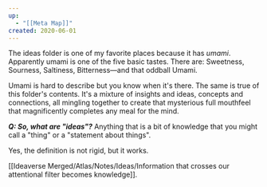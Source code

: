 ```yaml
---
up:
  - "[[Meta Map]]"
created: 2020-06-01
---
```

The ideas folder is one of my favorite places because it has *umami*. Apparently umami is one of the five basic tastes. There are: Sweetness, Sourness, Saltiness, Bitterness—and that oddball Umami.

Umami is hard to describe but you know when it's there. The same is true of this folder's contents. It's a mixture of insights and ideas, concepts and connections, all mingling together to create that mysterious full mouthfeel that magnificently completes any meal for the mind. 

***Q: So, what are "ideas"?*** 
Anything that is a bit of knowledge that you might call a "thing" or a "statement about things". 

Yes, the definition is not rigid, but it works. 

[[Ideaverse Merged/Atlas/Notes/Ideas/Information that crosses our attentional filter becomes knowledge]].


